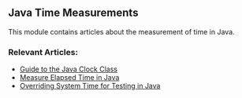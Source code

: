 ## Java Time Measurements

This module contains articles about the measurement of time in Java.

### Relevant Articles: 
- [Guide to the Java Clock Class](http://www.baeldung.com/java-clock)
- [Measure Elapsed Time in Java](http://www.baeldung.com/java-measure-elapsed-time)
- [Overriding System Time for Testing in Java](https://www.baeldung.com/java-override-system-time)

